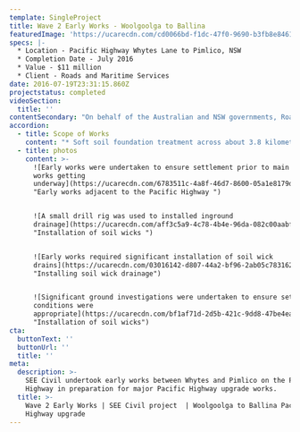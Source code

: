 ```yaml
---
template: SingleProject
title: Wave 2 Early Works - Woolgoolga to Ballina
featuredImage: 'https://ucarecdn.com/cd0066bd-f1dc-47f0-9690-b3fb8e846120/'
specs: |-
  * Location - Pacific Highway Whytes Lane to Pimlico, NSW 
  * Completion Date - July 2016
  * Value - $11 million 
  * Client - Roads and Maritime Services
date: 2016-07-19T23:31:15.860Z
projectstatus: completed
videoSection:
  title: ''
contentSecondary: "On behalf of the Australian and NSW governments, Roads and Maritime Services is progressively upgrading the Pacific Highway to dual carriageway between the Hunter and NSW/Queensland border. The Woolgoolga to Ballina Pacific Highway upgrade involves the duplication of 155 kilometres to a four-lane divided road. The upgrade starts about six kilometres north of Woolgoolga (north of Coffs Harbour) and ends about six kilometres south of Ballina. \r\n\nThe Wave 5C Early Works package is part of the Woolgoolga to Ballina Pacific Highway upgrade. SEE Civil worked collaboratively with Roads and Maritime Services and Pacific Complete to deliver this part of the Woolgoolga to Ballina Pacific Highway upgrade. \n\nThe early works were undertaken in this area to ensure the required settlement could be achieved prior to major construction of the Pacific Highway upgrade commencing in the area."
accordion:
  - title: Scope of Works
    content: "* Soft soil foundation treatment across about 3.8 kilometres of the new Pacific Highway alignment.\r\n* Installation of around 320,000m of vertical wick drains\r\n* Installation of stormwater drainage\r\n* Foundation treatment using around 70,000m3 of drainage rock.\r\n* Construction of temporary pavements including an upgrade to the intersection at Whytes Lane and the Pacific Highway.\r\n* Installation of complex geotechnical instrumentation for soft soil settlement monitoring including vibrating wire, bored nested and standing piezometres, inclinometers, settlement plates, data loggers and hydrostatic profile gauges.\r\n* Importation of about 185,000m3 of earth fill material\r\n* Earth reinforcement using geotextiles and geosynthetic reinforcement\r\n* Earthworks were completed on a flood plain with acid sulfate soils identified throughout.\r\n* Installation of HDPE drainage pipes due to the presence of soft soil zones."
  - title: photos
    content: >-
      ![Early works were undertaken to ensure settlement prior to main line
      works getting
      underway](https://ucarecdn.com/6783511c-4a8f-46d7-8600-05a1e8179d66/
      "Early works adjacent to the Pacific Highway ")


      ![A small drill rig was used to installed inground
      drainage](https://ucarecdn.com/aff3c5a9-4c78-4b4e-96da-082c00aabf03/
      "Installation of soil wicks ")


      ![Early works required significant installation of soil wick
      drains](https://ucarecdn.com/03016142-d807-44a2-bf96-2ab05c783162/
      "Installing soil wick drainage")


      ![Significant ground investigations were undertaken to ensure settlement
      conditions were
      appropriate](https://ucarecdn.com/bf1af71d-2d5b-421c-9dd8-47be4eae7b84/
      "Installation of soil wicks")
cta:
  buttonText: ''
  buttonUrl: ''
  title: ''
meta:
  description: >-
    SEE Civil undertook early works between Whytes and Pimlico on the Pacific
    Highway in preparation for major Pacific Highway upgrade works. 
  title: >-
    Wave 2 Early Works | SEE Civil project  | Woolgoolga to Ballina Pacific
    Highway upgrade
---
```



